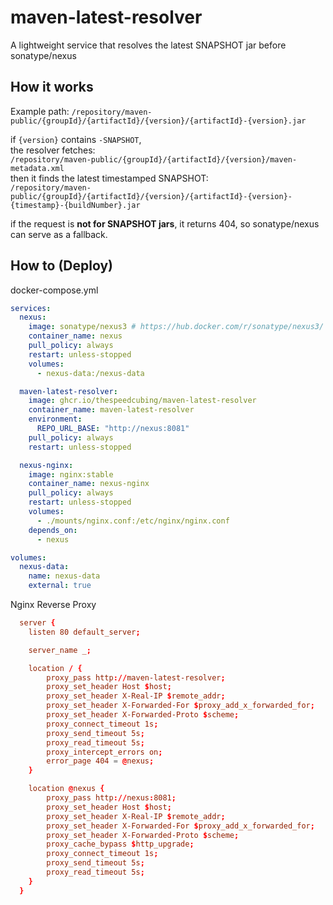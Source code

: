# maven-latest-resolver

A lightweight service that resolves the latest SNAPSHOT jar before sonatype/nexus  

## How it works

Example path: `/repository/maven-public/{groupId}/{artifactId}/{version}/{artifactId}-{version}.jar`

if `{version}` contains `-SNAPSHOT`,   
the resolver fetches:  
`/repository/maven-public/{groupId}/{artifactId}/{version}/maven-metadata.xml`  
then it finds the latest timestamped SNAPSHOT:  
`/repository/maven-public/{groupId}/{artifactId}/{version}/{artifactId}-{version}-{timestamp}-{buildNumber}.jar`  

if the request is **not for SNAPSHOT jars**, it returns 404, so sonatype/nexus can serve as a fallback.  

## How to (Deploy)

docker-compose.yml
```yaml
services:
  nexus:
    image: sonatype/nexus3 # https://hub.docker.com/r/sonatype/nexus3/
    container_name: nexus
    pull_policy: always
    restart: unless-stopped
    volumes:
      - nexus-data:/nexus-data

  maven-latest-resolver:
    image: ghcr.io/thespeedcubing/maven-latest-resolver
    container_name: maven-latest-resolver
    environment:
      REPO_URL_BASE: "http://nexus:8081"
    pull_policy: always
    restart: unless-stopped

  nexus-nginx:
    image: nginx:stable
    container_name: nexus-nginx
    pull_policy: always
    restart: unless-stopped
    volumes:
      - ./mounts/nginx.conf:/etc/nginx/nginx.conf
    depends_on:
      - nexus

volumes:
  nexus-data:
    name: nexus-data
    external: true
```

Nginx Reverse Proxy
```conf
  server {
    listen 80 default_server;

    server_name _;

    location / {
        proxy_pass http://maven-latest-resolver;
        proxy_set_header Host $host;
        proxy_set_header X-Real-IP $remote_addr;
        proxy_set_header X-Forwarded-For $proxy_add_x_forwarded_for;
        proxy_set_header X-Forwarded-Proto $scheme;
        proxy_connect_timeout 1s;
        proxy_send_timeout 5s;
        proxy_read_timeout 5s;
        proxy_intercept_errors on;
        error_page 404 = @nexus;
    }

    location @nexus {
        proxy_pass http://nexus:8081;
        proxy_set_header Host $host;
        proxy_set_header X-Real-IP $remote_addr;
        proxy_set_header X-Forwarded-For $proxy_add_x_forwarded_for;
        proxy_set_header X-Forwarded-Proto $scheme;
        proxy_cache_bypass $http_upgrade;
        proxy_connect_timeout 1s;
        proxy_send_timeout 5s;
        proxy_read_timeout 5s;
    }
  }
```
